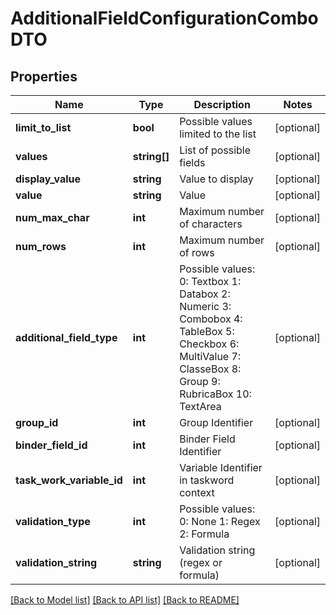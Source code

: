 # AdditionalFieldConfigurationComboDTO

## Properties
Name | Type | Description | Notes
------------ | ------------- | ------------- | -------------
**limit_to_list** | **bool** | Possible values ​​limited to the list | [optional] 
**values** | **string[]** | List of possible fields | [optional] 
**display_value** | **string** | Value to display | [optional] 
**value** | **string** | Value | [optional] 
**num_max_char** | **int** | Maximum number of characters | [optional] 
**num_rows** | **int** | Maximum number of rows | [optional] 
**additional_field_type** | **int** | Possible values:  0: Textbox  1: Databox  2: Numeric  3: Combobox  4: TableBox  5: Checkbox  6: MultiValue  7: ClasseBox  8: Group  9: RubricaBox  10: TextArea | [optional] 
**group_id** | **int** | Group Identifier | [optional] 
**binder_field_id** | **int** | Binder Field Identifier | [optional] 
**task_work_variable_id** | **int** | Variable Identifier in taskword context | [optional] 
**validation_type** | **int** | Possible values:  0: None  1: Regex  2: Formula | [optional] 
**validation_string** | **string** | Validation string (regex or formula) | [optional] 

[[Back to Model list]](../README.md#documentation-for-models) [[Back to API list]](../README.md#documentation-for-api-endpoints) [[Back to README]](../README.md)


